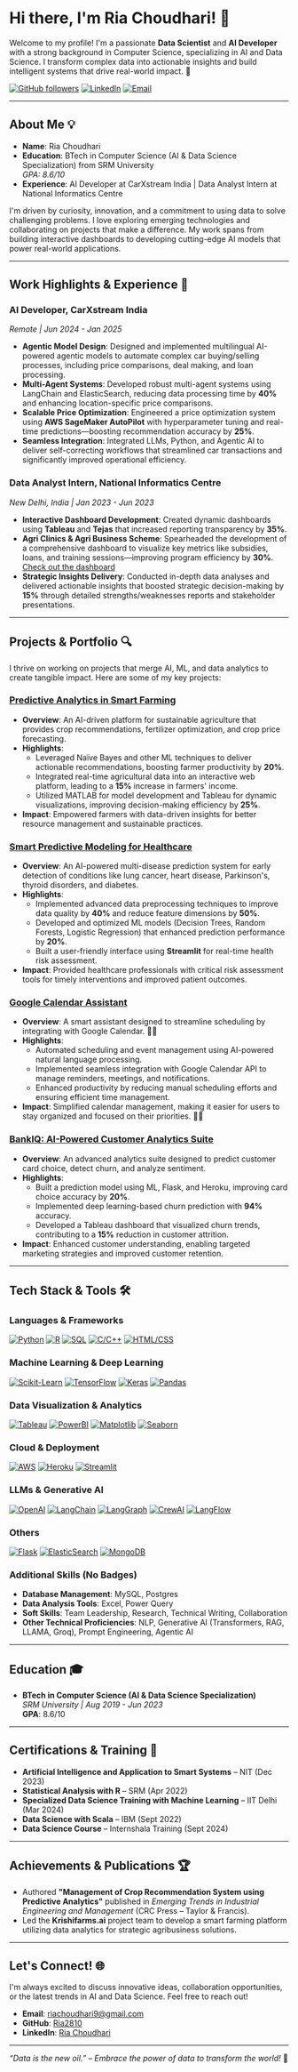 # Hi there, I'm Ria Choudhari! 👋

Welcome to my profile! I'm a passionate **Data Scientist** and **AI Developer** with a strong background in Computer Science, specializing in AI and Data Science. I transform complex data into actionable insights and build intelligent systems that drive real-world impact. 🚀

[![GitHub followers](https://img.shields.io/github/followers/Ria2810?label=Follow&style=social)](https://github.com/Ria2810)
[![LinkedIn](https://img.shields.io/badge/LinkedIn-Connect-blue?style=flat&logo=linkedin)](https://www.linkedin.com/in/ria-choudhari-a681b5200)
[![Email](https://img.shields.io/badge/Email-Contact-red?style=flat&logo=gmail)](mailto:riachoudhari9@gmail.com)

---

## About Me 💡

- **Name**: Ria Choudhari  
- **Education**: BTech in Computer Science (AI & Data Science Specialization) from SRM University  
  *GPA: 8.6/10*  
- **Experience**: AI Developer at CarXstream India | Data Analyst Intern at National Informatics Centre

I'm driven by curiosity, innovation, and a commitment to using data to solve challenging problems. I love exploring emerging technologies and collaborating on projects that make a difference. My work spans from building interactive dashboards to developing cutting-edge AI models that power real-world applications.

---

## Work Highlights & Experience 💼

### AI Developer, CarXstream India  
*Remote | Jun 2024 - Jan 2025*  
- **Agentic Model Design**: Designed and implemented multilingual AI-powered agentic models to automate complex car buying/selling processes, including price comparisons, deal making, and loan processing.  
- **Multi-Agent Systems**: Developed robust multi-agent systems using LangChain and ElasticSearch, reducing data processing time by **40%** and enhancing location-specific price comparisons.  
- **Scalable Price Optimization**: Engineered a price optimization system using **AWS SageMaker AutoPilot** with hyperparameter tuning and real-time predictions—boosting recommendation accuracy by **25%**.  
- **Seamless Integration**: Integrated LLMs, Python, and Agentic AI to deliver self-correcting workflows that streamlined car transactions and significantly improved operational efficiency.

### Data Analyst Intern, National Informatics Centre  
*New Delhi, India | Jan 2023 - Jun 2023*  
- **Interactive Dashboard Development**: Created dynamic dashboards using **Tableau** and **Tejas** that increased reporting transparency by **35%**.  
- **Agri Clinics & Agri Business Scheme**: Spearheaded the development of a comprehensive dashboard to visualize key metrics like subsidies, loans, and training sessions—improving program efficiency by **30%**. [Check out the dashboard](https://github.com/Ria2810/Agri-Clinics-and-Agri-Business-Scheme-dashboard)  
- **Strategic Insights Delivery**: Conducted in-depth data analyses and delivered actionable insights that boosted strategic decision-making by **15%** through detailed strengths/weaknesses reports and stakeholder presentations.

---

## Projects & Portfolio 🔍

I thrive on working on projects that merge AI, ML, and data analytics to create tangible impact. Here are some of my key projects:

### [Predictive Analytics in Smart Farming](https://github.com/Ria2810/predictive-analytics-smart-farming)
- **Overview**: An AI-driven platform for sustainable agriculture that provides crop recommendations, fertilizer optimization, and crop price forecasting.
- **Highlights**:
  - Leveraged Naïve Bayes and other ML techniques to deliver actionable recommendations, boosting farmer productivity by **20%**.
  - Integrated real-time agricultural data into an interactive web platform, leading to a **15%** increase in farmers' income.
  - Utilized MATLAB for model development and Tableau for dynamic visualizations, improving decision-making efficiency by **25%**.
- **Impact**: Empowered farmers with data-driven insights for better resource management and sustainable practices.

### [Smart Predictive Modeling for Healthcare](https://github.com/Ria2810/smart-predictive-modelling-healthcare) 
- **Overview**: An AI-powered multi-disease prediction system for early detection of conditions like lung cancer, heart disease, Parkinson's, thyroid disorders, and diabetes.
- **Highlights**:
  - Implemented advanced data preprocessing techniques to improve data quality by **40%** and reduce feature dimensions by **50%**.
  - Developed and optimized ML models (Decision Trees, Random Forests, Logistic Regression) that enhanced prediction performance by **20%**.
  - Built a user-friendly interface using **Streamlit** for real-time health risk assessment.
- **Impact**: Provided healthcare professionals with critical risk assessment tools for timely interventions and improved patient outcomes.

### [Google Calendar Assistant](https://github.com/Ria2810/Google-calendar-assistant)  
- **Overview**: A smart assistant designed to streamline scheduling by integrating with Google Calendar. 📆🤖  
- **Highlights**:
  - Automated scheduling and event management using AI-powered natural language processing.  
  - Implemented seamless integration with Google Calendar API to manage reminders, meetings, and notifications.  
  - Enhanced productivity by reducing manual scheduling efforts and ensuring efficient time management.
- **Impact**: Simplified calendar management, making it easier for users to stay organized and focused on their priorities. 📅✨

### [BankIQ: AI-Powered Customer Analytics Suite](https://github.com/Ria2810/bank-card-prediction)
- **Overview**: An advanced analytics suite designed to predict customer card choice, detect churn, and analyze sentiment.
- **Highlights**:
  - Built a prediction model using ML, Flask, and Heroku, improving card choice accuracy by **20%**.
  - Implemented deep learning-based churn prediction with **94%** accuracy.
  - Developed a Tableau dashboard that visualized churn trends, contributing to a **15%** reduction in customer attrition.
- **Impact**: Enhanced customer understanding, enabling targeted marketing strategies and improved customer retention.
---

## Tech Stack & Tools 🛠️

### Languages & Frameworks  
[![Python](https://img.shields.io/badge/Python-3.8+-blue?style=flat&logo=python)](https://www.python.org/) [![R](https://img.shields.io/badge/R-4.0+-blue?style=flat&logo=r)](https://www.r-project.org/) [![SQL](https://img.shields.io/badge/SQL-Standard-blue?style=flat&logo=mysql)](https://www.mysql.com/) [![C/C++](https://img.shields.io/badge/C/C++-informational?style=flat&logo=cplusplus)](https://isocpp.org/) [![HTML/CSS](https://img.shields.io/badge/HTML5-CSS3-orange?style=flat&logo=html5)](https://www.w3.org/)

### Machine Learning & Deep Learning  
[![Scikit-Learn](https://img.shields.io/badge/Scikit--Learn-F7931E?style=flat&logo=scikitlearn&logoColor=white)](https://scikit-learn.org/) [![TensorFlow](https://img.shields.io/badge/TensorFlow-FF6F00?style=flat&logo=tensorflow&logoColor=white)](https://www.tensorflow.org/) [![Keras](https://img.shields.io/badge/Keras-D00000?style=flat&logo=keras&logoColor=white)](https://keras.io/) [![Pandas](https://img.shields.io/badge/Pandas-150458?style=flat&logo=pandas&logoColor=white)](https://pandas.pydata.org/)

### Data Visualization & Analytics  
[![Tableau](https://img.shields.io/badge/Tableau-E97627?style=flat&logo=tableau&logoColor=white)](https://www.tableau.com/) [![PowerBI](https://img.shields.io/badge/PowerBI-CC2B5E?style=flat&logo=powerbi&logoColor=white)](https://powerbi.microsoft.com/) [![Matplotlib](https://img.shields.io/badge/Matplotlib-11557C?style=flat&logo=matplotlib&logoColor=white)](https://matplotlib.org/) [![Seaborn](https://img.shields.io/badge/Seaborn-95BF47?style=flat&logo=seaborn&logoColor=white)](https://seaborn.pydata.org/)

### Cloud & Deployment  
[![AWS](https://img.shields.io/badge/AWS-232F3E?style=flat&logo=amazon-aws&logoColor=white)](https://aws.amazon.com/) [![Heroku](https://img.shields.io/badge/Heroku-430098?style=flat&logo=heroku&logoColor=white)](https://www.heroku.com/) [![Streamlit](https://img.shields.io/badge/Streamlit-FF4B4B?style=flat&logo=streamlit&logoColor=white)](https://www.streamlit.io/)

### LLMs & Generative AI  
[![OpenAI](https://img.shields.io/badge/OpenAI-ChatGPT-blue?style=flat&logo=openai&logoColor=white)](https://openai.com/) [![LangChain](https://img.shields.io/badge/LangChain-LLMs-blue?style=flat&logo=python&logoColor=white)](https://python.langchain.com/) [![LangGraph](https://img.shields.io/badge/LangGraph-AgenticAI-blue?style=flat)](https://github.com/langgraph/langgraph) [![CrewAI](https://img.shields.io/badge/CrewAI-GenerativeAI-blue?style=flat)](https://crew.ai/) [![LangFlow](https://img.shields.io/badge/LangFlow-OpenAI-blue?style=flat)](https://github.com/logspace-ai/langflow)

### Others  
[![Flask](https://img.shields.io/badge/Flask-000000?style=flat&logo=flask&logoColor=white)](https://flask.palletsprojects.com/) [![ElasticSearch](https://img.shields.io/badge/ElasticSearch-005571?style=flat&logo=elasticsearch&logoColor=white)](https://www.elastic.co/) [![MongoDB](https://img.shields.io/badge/MongoDB-47A248?style=flat&logo=mongodb&logoColor=white)](https://www.mongodb.com/)

### Additional Skills (No Badges)
- **Database Management**: MySQL, Postgres  
- **Data Analysis Tools**: Excel, Power Query  
- **Soft Skills**: Team Leadership, Research, Technical Writing, Collaboration  
- **Other Technical Proficiencies**: NLP, Generative AI (Transformers, RAG, LLAMA, Groq), Prompt Engineering, Agentic AI

---

## Education 🎓

- **BTech in Computer Science (AI & Data Science Specialization)**  
  *SRM University | Aug 2019 - Jun 2023*  
  **GPA**: 8.6/10

---

## Certifications & Training 📜

- **Artificial Intelligence and Application to Smart Systems** – NIT (Dec 2023)
- **Statistical Analysis with R** – SRM (Apr 2022)
- **Specialized Data Science Training with Machine Learning** – IIT Delhi (Mar 2024)
- **Data Science with Scala** – IBM (Sept 2022)
- **Data Science Course** – Internshala Training (Sept 2024)

---

## Achievements & Publications 🏆

- Authored **"Management of Crop Recommendation System using Predictive Analytics"** published in *Emerging Trends in Industrial Engineering and Management* (CRC Press – Taylor & Francis).  
- Led the **Krishifarms.ai** project team to develop a smart farming platform utilizing data analytics for strategic agribusiness solutions.

---

## Let's Connect! 🌐

I'm always excited to discuss innovative ideas, collaboration opportunities, or the latest trends in AI and Data Science. Feel free to reach out!

- **Email**: [riachoudhari9@gmail.com](mailto:riachoudhari9@gmail.com)
- **GitHub**: [Ria2810](https://github.com/Ria2810)
- **LinkedIn**: [Ria Choudhari](https://www.linkedin.com/in/ria-choudhari-a681b5200)

---

*“Data is the new oil.” – Embrace the power of data to transform the world!* 🌟
